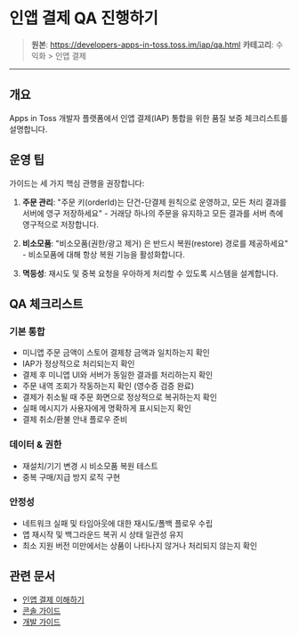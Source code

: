 # 인앱 결제 QA 진행하기

> **원본**: https://developers-apps-in-toss.toss.im/iap/qa.html
> **카테고리**: 수익화 > 인앱 결제

---

## 개요

Apps in Toss 개발자 플랫폼에서 인앱 결제(IAP) 통합을 위한 품질 보증 체크리스트를 설명합니다.

## 운영 팁

가이드는 세 가지 핵심 관행을 권장합니다:

1. **주문 관리**: "주문 키(orderId)는 단건-단결제 원칙으로 운영하고, 모든 처리 결과를 서버에 영구 저장하세요" - 거래당 하나의 주문을 유지하고 모든 결과를 서버 측에 영구적으로 저장합니다.

2. **비소모품**: "비소모품(권한/광고 제거) 은 반드시 복원(restore) 경로를 제공하세요" - 비소모품에 대해 항상 복원 기능을 활성화합니다.

3. **멱등성**: 재시도 및 중복 요청을 우아하게 처리할 수 있도록 시스템을 설계합니다.

## QA 체크리스트

### 기본 통합
- 미니앱 주문 금액이 스토어 결제창 금액과 일치하는지 확인
- IAP가 정상적으로 처리되는지 확인
- 결제 후 미니앱 UI와 서버가 동일한 결과를 처리하는지 확인
- 주문 내역 조회가 작동하는지 확인 (영수증 검증 완료)
- 결제가 취소될 때 주문 화면으로 정상적으로 복귀하는지 확인
- 실패 메시지가 사용자에게 명확하게 표시되는지 확인
- 결제 취소/환불 안내 플로우 준비

### 데이터 & 권한
- 재설치/기기 변경 시 비소모품 복원 테스트
- 중복 구매/지급 방지 로직 구현

### 안정성
- 네트워크 실패 및 타임아웃에 대한 재시도/폴백 플로우 수립
- 앱 재시작 및 백그라운드 복귀 시 상태 일관성 유지
- 최소 지원 버전 미만에서는 상품이 나타나지 않거나 처리되지 않는지 확인

## 관련 문서

- [인앱 결제 이해하기](09-iap-intro.md)
- [콘솔 가이드](10-iap-console.md)
- [개발 가이드](11-iap-develop.md)
